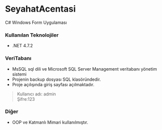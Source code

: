 # SeyahatAcentasi
C# Windows Form Uygulaması

### Kullanılan Teknolojiler
* .NET 4.7.2

### VeriTabanı
* MsSQL sql dili ve Microsoft SQL Server Management veritabanı yönetim sistemi
* Projenin backup dosyası SQL klasöründedir.
* Proje açılışında giriş sayfası açılmaktadır.
>Kullanıcı adı: admin  
>Şifre:123

### Diğer
* OOP ve Katmanlı Mimari kullanılmıştır.

